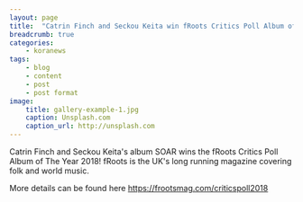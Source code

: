 ```yaml
---
layout: page
title:  "Catrin Finch and Seckou Keita win fRoots Critics Poll Album of The Year 2018"
breadcrumb: true
categories:
    - koranews
tags:
    - blog
    - content
    - post
    - post format
image:
    title: gallery-example-1.jpg
    caption: Unsplash.com
    caption_url: http://unsplash.com
---
```

Catrin Finch and Seckou Keita's album SOAR wins the fRoots Critics Poll Album of The Year 2018!
fRoots is the UK's long running magazine covering folk and world music.

More details can be found here <https://frootsmag.com/criticspoll2018>
